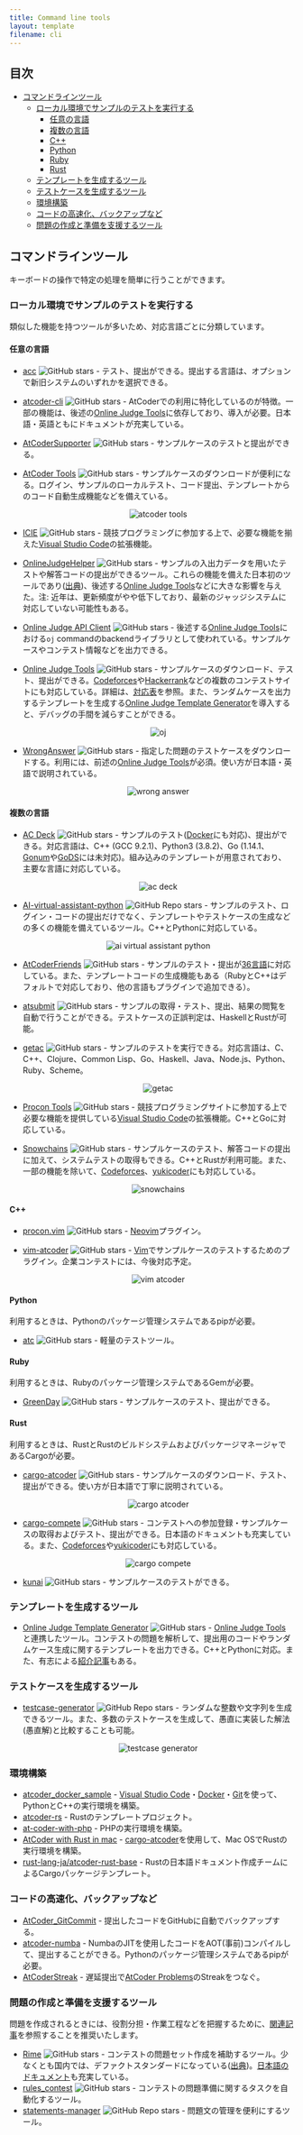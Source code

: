 ```yaml
---
title: Command line tools
layout: template
filename: cli
---
```


## 目次

<!-- START doctoc generated TOC please keep comment here to allow auto update -->
<!-- DON'T EDIT THIS SECTION, INSTEAD RE-RUN doctoc TO UPDATE -->


- [コマンドラインツール](#%E3%82%B3%E3%83%9E%E3%83%B3%E3%83%89%E3%83%A9%E3%82%A4%E3%83%B3%E3%83%84%E3%83%BC%E3%83%AB)
  - [ローカル環境でサンプルのテストを実行する](#%E3%83%AD%E3%83%BC%E3%82%AB%E3%83%AB%E7%92%B0%E5%A2%83%E3%81%A7%E3%82%B5%E3%83%B3%E3%83%97%E3%83%AB%E3%81%AE%E3%83%86%E3%82%B9%E3%83%88%E3%82%92%E5%AE%9F%E8%A1%8C%E3%81%99%E3%82%8B)
    - [任意の言語](#%E4%BB%BB%E6%84%8F%E3%81%AE%E8%A8%80%E8%AA%9E)
    - [複数の言語](#%E8%A4%87%E6%95%B0%E3%81%AE%E8%A8%80%E8%AA%9E)
    - [C++](#c)
    - [Python](#python)
    - [Ruby](#ruby)
    - [Rust](#rust)
  - [テンプレートを生成するツール](#%E3%83%86%E3%83%B3%E3%83%97%E3%83%AC%E3%83%BC%E3%83%88%E3%82%92%E7%94%9F%E6%88%90%E3%81%99%E3%82%8B%E3%83%84%E3%83%BC%E3%83%AB)
  - [テストケースを生成するツール](#%E3%83%86%E3%82%B9%E3%83%88%E3%82%B1%E3%83%BC%E3%82%B9%E3%82%92%E7%94%9F%E6%88%90%E3%81%99%E3%82%8B%E3%83%84%E3%83%BC%E3%83%AB)
  - [環境構築](#%E7%92%B0%E5%A2%83%E6%A7%8B%E7%AF%89)
  - [コードの高速化、バックアップなど](#%E3%82%B3%E3%83%BC%E3%83%89%E3%81%AE%E9%AB%98%E9%80%9F%E5%8C%96%E3%83%90%E3%83%83%E3%82%AF%E3%82%A2%E3%83%83%E3%83%97%E3%81%AA%E3%81%A9)
  - [問題の作成と準備を支援するツール](#%E5%95%8F%E9%A1%8C%E3%81%AE%E4%BD%9C%E6%88%90%E3%81%A8%E6%BA%96%E5%82%99%E3%82%92%E6%94%AF%E6%8F%B4%E3%81%99%E3%82%8B%E3%83%84%E3%83%BC%E3%83%AB)

<!-- END doctoc generated TOC please keep comment here to allow auto update -->

## コマンドラインツール

キーボードの操作で特定の処理を簡単に行うことができます。

### ローカル環境でサンプルのテストを実行する

類似した機能を持つツールが多いため、対応言語ごとに分類しています。

#### 任意の言語

- [acc](https://github.com/Takachiha/acc) ![GitHub stars](https://img.shields.io/github/stars/Takachiha/acc?style=plastic) - テスト、提出ができる。提出する言語は、オプションで新旧システムのいずれかを選択できる。
- [atcoder-cli](https://github.com/Tatamo/atcoder-cli) ![GitHub stars](https://img.shields.io/github/stars/Tatamo/atcoder-cli?style=plastic) - AtCoderでの利用に特化しているのが特徴。一部の機能は、後述の[Online Judge Tools](https://github.com/online-judge-tools/oj)に依存しており、導入が必要。日本語・英語ともにドキュメントが充実している。
- [AtCoderSupporter](https://github.com/shun0923/AtCoderSupporter) ![GitHub stars](https://img.shields.io/github/stars/shun0923/AtCoderSupporter?style=plastic) - サンプルケースのテストと提出ができる。
- [AtCoder Tools](https://github.com/kyuridenamida/atcoder-tools) ![GitHub stars](https://img.shields.io/github/stars/kyuridenamida/atcoder-tools?style=plastic) - サンプルケースのダウンロードが便利になる。ログイン、サンプルのローカルテスト、コード提出、テンプレートからのコード自動生成機能などを備えている。

  <div align="center">
    <img loading = "lazy" src="images/cli/atcoder_tools.gif" alt="atcoder tools">
  </div>

- [ICIE](https://marketplace.visualstudio.com/items?itemName=pustaczek.icie) ![GitHub stars](https://img.shields.io/github/stars/pustaczek/icie?style=plastic) - 競技プログラミングに参加する上で、必要な機能を揃えた[Visual Studio Code](https://code.visualstudio.com/)の拡張機能。
- [OnlineJudgeHelper](https://github.com/nodchip/OnlineJudgeHelper) ![GitHub stars](https://img.shields.io/github/stars/nodchip/OnlineJudgeHelper?style=plastic) - サンプルの入出力データを用いたテストや解答コードの提出ができるツール。これらの機能を備えた日本初のツールであり([出典](https://github.com/KATO-Hiro/AtCoderClans/issues/489))、後述する[Online Judge Tools](https://github.com/online-judge-tools/oj)などに大きな影響を与えた。注: 近年は、更新頻度がやや低下しており、最新のジャッジシステムに対応していない可能性もある。
- [Online Judge API Client](https://github.com/online-judge-tools/api-client) ![GitHub stars](https://img.shields.io/github/stars/online-judge-tools/api-client?style=plastic) - 後述する[Online Judge Tools](https://github.com/online-judge-tools/oj)における`oj` commandのbackendライブラリとして使われている。サンプルケースやコンテスト情報などを出力できる。
- [Online Judge Tools](https://github.com/online-judge-tools/oj) ![GitHub stars](https://img.shields.io/github/stars/online-judge-tools/oj?style=plastic) - サンプルケースのダウンロード、テスト、提出ができる。[Codeforces](https://codeforces.com/)や[Hackerrank](https://www.hackerrank.com/)などの複数のコンテストサイトにも対応している。詳細は、[対応表](https://github.com/online-judge-tools/api-client#supported-websites)を参照。また、ランダムケースを出力するテンプレートを生成する[Online Judge Template Generator](https://github.com/online-judge-tools/template-generator)を導入すると、デバッグの手間を減らすことができる。

  <div align="center">
    <img loading = "lazy" src="images/cli/oj.gif" alt="oj">
  </div>

- [WrongAnswer](https://github.com/takoha-cpp/WrongAnswer) ![GitHub stars](https://img.shields.io/github/stars/takoha-cpp/WrongAnswer?style=plastic) - 指定した問題のテストケースをダウンロードする。利用には、前述の[Online Judge Tools](https://github.com/online-judge-tools/oj)が必須。使い方が日本語・英語で説明されている。

  <div align="center">
    <img loading = "lazy" src="images/cli/wronganswer.gif" alt="wrong answer">
  </div>

#### 複数の言語

- [AC Deck](https://github.com/sachaos/ac-deck) ![GitHub stars](https://img.shields.io/github/stars/sachaos/ac-deck?style=plastic) - サンプルのテスト([Docker](https://www.docker.com/)にも対応)、提出ができる。対応言語は、C++ (GCC 9.2.1)、Python3 (3.8.2)、Go (1.14.1、[Gonum](https://www.gonum.org/)や[GoDS](https://github.com/emirpasic/gods)には未対応)。組み込みのテンプレートが用意されており、主要な言語に対応している。

  <div align="center">
    <img loading = "lazy" src="images/cli/ac_deck.gif" alt="ac deck">
  </div>

- [AI-virtual-assistant-python](https://github.com/Saurav-Paul/AI-virtual-assistant-python) ![GitHub Repo stars](https://img.shields.io/github/stars/Saurav-Paul/AI-virtual-assistant-python?style=plastic) - サンプルのテスト、ログイン・コードの提出だけでなく、テンプレートやテストケースの生成などの多くの機能を備えているツール。C++とPythonに対応している。

  <div align="center">
    <img loading = "lazy" src="images/cli/ai_virtual_assistant_python.png" alt="ai virtual assistant python">
  </div>

- [AtCoderFriends](https://github.com/nejiko96/at_coder_friends) ![GitHub stars](https://img.shields.io/github/stars/nejiko96/at_coder_friends?style=plastic) - サンプルのテスト・提出が[36言語](https://github.com/nejiko96/at_coder_friends/blob/master/docs/CONFIGURATION.md)に対応している。また、テンプレートコードの生成機能もある（RubyとC++はデフォルトで対応しており、他の言語もプラグインで追加できる）。
- [atsubmit](https://github.com/flow6852/atsubmit) ![GitHub stars](https://img.shields.io/github/stars/flow6852/atsubmit?style=plastic) - サンプルの取得・テスト、提出、結果の閲覧を自動で行うことができる。テストケースの正誤判定は、HaskellとRustが可能。
- [getac](https://github.com/fukamachi/getac) ![GitHub stars](https://img.shields.io/github/stars/fukamachi/getac?style=plastic) - サンプルのテストを実行できる。対応言語は、C、C++、Clojure、Common Lisp、Go、Haskell、Java、Node.js、Python、Ruby、Scheme。

  <div align="center">
    <img loading = "lazy" src="images/cli/getac.gif" alt="getac">
  </div>

- [Procon Tools](https://github.com/naipia/procon-tools) ![GitHub stars](https://img.shields.io/github/stars/naipia/procon-tools?style=plastic) - 競技プログラミングサイトに参加する上で必要な機能を提供している[Visual Studio Code](https://code.visualstudio.com/)の拡張機能。C++とGoに対応している。

- [Snowchains](https://github.com/qryxip/snowchains) ![GitHub stars](https://img.shields.io/github/stars/qryxip/snowchains?style=plastic) - サンプルケースのテスト、解答コードの提出に加えて、システムテストの取得もできる。C++とRustが利用可能。また、一部の機能を除いて、[Codeforces](https://codeforces.com/)、[yukicoder](https://yukicoder.me/)にも対応している。

  <div align="center">
    <img loading = "lazy" src="images/cli/snowchains.gif" alt="snowchains">
  </div>

#### C++

- [procon.vim](https://github.com/ogura01/procon.nvim) ![GitHub stars](https://img.shields.io/github/stars/ogura01/procon.nvim?style=plastic) - [Neovim](https://neovim.io/)プラグイン。
- [vim-atcoder](https://github.com/cannot-fly-pig/vim-atcoder) ![GitHub stars](https://img.shields.io/github/stars/cannot-fly-pig/vim-atcoder?style=plastic) - [Vim](https://www.vim.org/)でサンプルケースのテストするためのプラグイン。企業コンテストには、今後対応予定。

  <div align="center">
    <img loading = "lazy" src="images/cli/vim_atcoder.jpg" alt="vim atcoder">
  </div>

#### Python

利用するときは、Pythonのパッケージ管理システムであるpipが必要。

- [atc](https://github.com/nasjp/atc) ![GitHub stars](https://img.shields.io/github/stars/nasjp/atc?style=plastic) - 軽量のテストツール。

#### Ruby

利用するときは、Rubyのパッケージ管理システムであるGemが必要。

- [GreenDay](https://qiita.com/QWYNG/items/0e2e6b72bd1969d0d751) ![GitHub stars](https://img.shields.io/github/stars/QWYNG/green_day?style=plastic) - サンプルケースのテスト、提出ができる。

#### Rust

利用するときは、RustとRustのビルドシステムおよびパッケージマネージャであるCargoが必要。

- [cargo-atcoder](https://github.com/tanakh/cargo-atcoder) ![GitHub stars](https://img.shields.io/github/stars/tanakh/cargo-atcoder?style=plastic) - サンプルケースのダウンロード、テスト、提出ができる。使い方が日本語で丁寧に説明されている。

  <div align="center">
    <img loading = "lazy" src="images/cli/cargo_atcoder.gif" alt="cargo atcoder">
  </div>

- [cargo-compete](https://github.com/qryxip/cargo-compete) ![GitHub stars](https://img.shields.io/github/stars/qryxip/cargo-compete?style=plastic) - コンテストへの参加登録・サンプルケースの取得およびテスト、提出ができる。日本語のドキュメントも充実している。また、[Codeforces](https://codeforces.com/)や[yukicoder](https://yukicoder.me/)にも対応している。

  <div align="center">
    <img loading = "lazy" src="images/cli/cargo_compete.gif" alt="cargo compete">
  </div>

- [kunai](https://github.com/mouri111/kunai) ![GitHub stars](https://img.shields.io/github/stars/mouri111/kunai?style=plastic) - サンプルケースのテストができる。

### テンプレートを生成するツール

- [Online Judge Template Generator](https://github.com/online-judge-tools/template-generator) ![GitHub stars](https://img.shields.io/github/stars/online-judge-tools/template-generator?style=plastic) - [Online Judge Tools](https://github.com/online-judge-tools/oj)と連携したツール。コンテストの問題を解析して、提出用のコードやランダムケース生成に関するテンプレートを出力できる。C++とPythonに対応。また、有志による[紹介記事](https://hamukichi.hatenablog.jp/entry/2020/09/17/230818)もある。

### テストケースを生成するツール

- [testcase-generator](https://github.com/naskya/testcase-generator) ![GitHub Repo stars](https://img.shields.io/github/stars/naskya/testcase-generator?style=plastic) - ランダムな整数や文字列を生成できるツール。また、多数のテストケースを生成して、愚直に実装した解法(愚直解)と比較することも可能。

  <div align="center">
    <img loading = "lazy" src="images/cli/testcase_generator.gif" alt="testcase generator">
  </div>

### 環境構築

- [atcoder_docker_sample](https://github.com/yamatia/atcoder_docker_sample) - [Visual Studio Code](https://code.visualstudio.com/)・[Docker](https://www.docker.com/)・[Git](https://git-scm.com/downloads)を使って、PythonとC++の実行環境を構築。
- [atcoder-rs](https://github.com/catupper/atcoder-rs) - Rustのテンプレートプロジェクト。
- [at-coder-with-php](https://github.com/KushibikiMashu/at-coder-with-php) - PHPの実行環境を構築。
- [AtCoder with Rust in mac](https://github.com/hppRC/AtCoder-with-Rust-in-mac) - [cargo-atcoder](https://github.com/tanakh/cargo-atcoder)を使用して、Mac OSでRustの実行環境を構築。
- [rust-lang-ja/atcoder-rust-base](https://github.com/rust-lang-ja/atcoder-rust-base) - Rustの日本語ドキュメント作成チームによるCargoパッケージテンプレート。

### コードの高速化、バックアップなど

- [AtCoder_GitCommit](https://github.com/xryuseix/AtCoder_GitCommit) - 提出したコードをGitHubに自動でバックアップする。
- [atcoder-numba](https://github.com/pyatcoder/atcoder-numba) - NumbaのJITを使用したコードをAOT(事前)コンパイルして、提出することができる。Pythonのパッケージ管理システムであるpipが必要。
- [AtCoderStreak](https://github.com/naminodarie/AtCoderStreak) - 遅延提出で[AtCoder Problems](https://kenkoooo.com/atcoder)のStreakをつなぐ。

### 問題の作成と準備を支援するツール

問題を作成されるときには、役割分担・作業工程などを把握するために、[関連記事](https://kato-hiro.github.io/AtCoderClans/media#%E5%95%8F%E9%A1%8C%E4%BD%9C%E6%88%90%E3%81%A8%E6%BA%96%E5%82%99)を参照することを推奨いたします。

- [Rime](https://github.com/icpc-jag/rime) ![GitHub stars](https://img.shields.io/github/stars/icpc-jag/rime?style=plastic) - コンテストの問題セット作成を補助するツール。少なくとも国内では、デファクトスタンダードになっている([出典](https://github.com/KATO-Hiro/AtCoderClans/issues/489))。[日本語のドキュメント](https://rime.readthedocs.io/ja/latest/)も充実している。
- [rules_contest](https://github.com/nya3jp/rules_contest) ![GitHub stars](https://img.shields.io/github/stars/nya3jp/rules_contest?style=plastic) - コンテストの問題準備に関するタスクを自動化するツール。
- [statements-manager](https://github.com/tsutaj/statements-manager) ![GitHub Repo stars](https://img.shields.io/github/stars/tsutaj/statements-manager?style=plastic) - 問題文の管理を便利にするツール。
